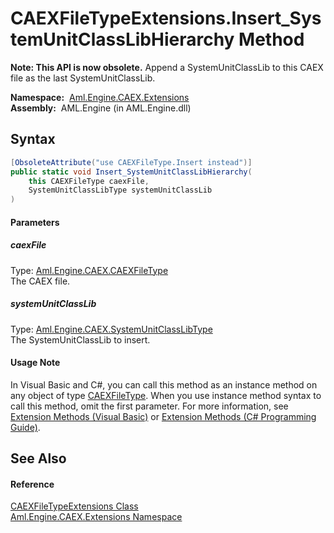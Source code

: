 CAEXFileTypeExtensions.Insert_SystemUnitClassLibHierarchy Method
================================================================


**Note: This API is now obsolete.**
Append a SystemUnitClassLib to this CAEX file as the last SystemUnitClassLib.

  **Namespace:**  [Aml.Engine.CAEX.Extensions][1]  
  **Assembly:**  AML.Engine (in AML.Engine.dll)

Syntax
------

```csharp
[ObsoleteAttribute("use CAEXFileType.Insert instead")]
public static void Insert_SystemUnitClassLibHierarchy(
	this CAEXFileType caexFile,
	SystemUnitClassLibType systemUnitClassLib
)
```

#### Parameters

##### *caexFile*
Type: [Aml.Engine.CAEX.CAEXFileType][2]  
The CAEX file.

##### *systemUnitClassLib*
Type: [Aml.Engine.CAEX.SystemUnitClassLibType][3]  
The SystemUnitClassLib to insert.

#### Usage Note
In Visual Basic and C#, you can call this method as an instance method on any object of type [CAEXFileType][2]. When you use instance method syntax to call this method, omit the first parameter. For more information, see [Extension Methods (Visual Basic)][4] or [Extension Methods (C# Programming Guide)][5].

See Also
--------

#### Reference
[CAEXFileTypeExtensions Class][6]  
[Aml.Engine.CAEX.Extensions Namespace][1]  

[1]: ../README.md
[2]: ../../Aml.Engine.CAEX/CAEXFileType/README.md
[3]: ../../Aml.Engine.CAEX/SystemUnitClassLibType/README.md
[4]: https://docs.microsoft.com/dotnet/visual-basic/programming-guide/language-features/procedures/extension-methods
[5]: https://docs.microsoft.com/dotnet/csharp/programming-guide/classes-and-structs/extension-methods
[6]: README.md
[7]: https://www.automationml.org
[8]: ../../icons/logoShade.png